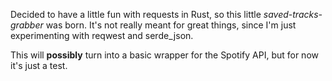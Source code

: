 Decided to have a little fun with requests in Rust, so this little *saved-tracks-grabber* was born. It's not really meant for great things, since I'm just experimenting with reqwest and serde_json.

This will **possibly** turn into a basic wrapper for the Spotify API, but for now it's just a test.